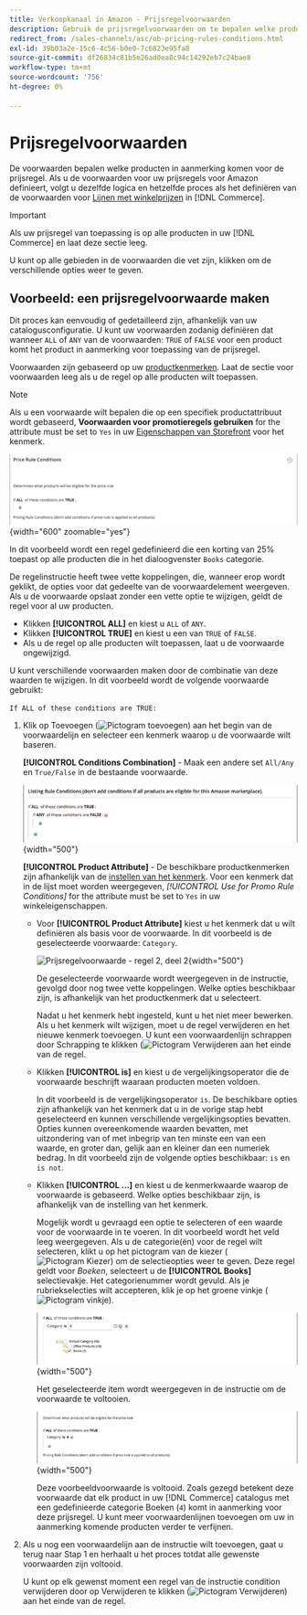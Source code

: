 ```yaml
---
title: Verkoopkanaal in Amazon - Prijsregelvoorwaarden
description: Gebruik de prijsregelvoorwaarden om te bepalen welke producten in aanmerking komen voor de prijsregel voor aanbiedingen.
redirect_from: /sales-channels/asc/ob-pricing-rules-conditions.html
exl-id: 39b03a2e-15c6-4c56-b0e0-7c6823e95fa8
source-git-commit: df26834c81b5e26ad0ea8c94c14292eb7c24bae8
workflow-type: tm+mt
source-wordcount: '756'
ht-degree: 0%

---
```


# Prijsregelvoorwaarden

De voorwaarden bepalen welke producten in aanmerking komen voor de prijsregel. Als u de voorwaarden voor uw prijsregels voor Amazon definieert, volgt u dezelfde logica en hetzelfde proces als het definiëren van de voorwaarden voor [Lijnen met winkelprijzen](https://experienceleague.adobe.com/docs/commerce-admin/marketing/promotions/cart-rules/price-rules-cart.html) in [!DNL Commerce].

>[!IMPORTANT]
>
>Als uw prijsregel van toepassing is op alle producten in uw [!DNL Commerce] en laat deze sectie leeg.

U kunt op alle gebieden in de voorwaarden die vet zijn, klikken om de verschillende opties weer te geven.

## Voorbeeld: een prijsregelvoorwaarde maken

Dit proces kan eenvoudig of gedetailleerd zijn, afhankelijk van uw catalogusconfiguratie. U kunt uw voorwaarden zodanig definiëren dat wanneer `ALL` of `ANY` van de voorwaarden: `TRUE` of `FALSE` voor een product komt het product in aanmerking voor toepassing van de prijsregel.

Voorwaarden zijn gebaseerd op uw [productkenmerken](https://experienceleague.adobe.com/docs/commerce-admin/catalog/product-attributes/product-attributes.html). Laat de sectie voor voorwaarden leeg als u de regel op alle producten wilt toepassen.

>[!NOTE]
>
>Als u een voorwaarde wilt bepalen die op een specifiek productattribuut wordt gebaseerd, **Voorwaarden voor promotieregels gebruiken** for the attribute must be set to `Yes` in uw [Eigenschappen van Storefront](https://experienceleague.adobe.com/docs/commerce-admin/catalog/product-attributes/create/attribute-product-create.html) voor het kenmerk.

![Prijsregelvoorwaarde - regel 1](assets/ob-price-rules-condition-1.png){width="600" zoomable="yes"}

In dit voorbeeld wordt een regel gedefinieerd die een korting van 25% toepast op alle producten die in het dialoogvenster `Books` categorie.

De regelinstructie heeft twee vette koppelingen, die, wanneer erop wordt geklikt, de opties voor dat gedeelte van de voorwaardelement weergeven. Als u de voorwaarde opslaat zonder een vette optie te wijzigen, geldt de regel voor al uw producten.

- Klikken **[!UICONTROL ALL]** en kiest u `ALL` of `ANY`.
- Klikken **[!UICONTROL TRUE]** en kiest u een van `TRUE` of `FALSE`.
- Als u de regel op alle producten wilt toepassen, laat u de voorwaarde ongewijzigd.

U kunt verschillende voorwaarden maken door de combinatie van deze waarden te wijzigen. In dit voorbeeld wordt de volgende voorwaarde gebruikt:

`If ALL of these conditions are TRUE:`

1. Klik op Toevoegen (![Pictogram toevoegen](assets/btn-add-grn.png)) aan het begin van de voorwaardelijn en selecteer een kenmerk waarop u de voorwaarde wilt baseren.

   **[!UICONTROL Conditions Combination]** - Maak een andere set `All/Any` en `True/False` in de bestaande voorwaarde.

   ![Combinatie van prijsregelvoorwaarden](assets/ob-conditions-combinations.png){width="500"}

   **[!UICONTROL Product Attribute]** - De beschikbare productkenmerken zijn afhankelijk van de [instellen van het kenmerk](https://experienceleague.adobe.com/docs/commerce-admin/catalog/product-attributes/create/attribute-product-create.html). Voor een kenmerk dat in de lijst moet worden weergegeven, *[!UICONTROL Use for Promo Rule Conditions]* for the attribute must be set to `Yes` in uw winkeleigenschappen.

   - Voor **[!UICONTROL Product Attribute]** kiest u het kenmerk dat u wilt definiëren als basis voor de voorwaarde. In dit voorbeeld is de geselecteerde voorwaarde: `Category`.

      ![Prijsregelvoorwaarde - regel 2, deel 2](assets/ob-price-rule-condition-2.png){width="500"}

      De geselecteerde voorwaarde wordt weergegeven in de instructie, gevolgd door nog twee vette koppelingen. Welke opties beschikbaar zijn, is afhankelijk van het productkenmerk dat u selecteert.

      Nadat u het kenmerk hebt ingesteld, kunt u het niet meer bewerken. Als u het kenmerk wilt wijzigen, moet u de regel verwijderen en het nieuwe kenmerk toevoegen. U kunt een voorwaardenlijn schrappen door Schrapping te klikken (![Pictogram Verwijderen](assets/btn-del-red.png) aan het einde van de regel.

   - Klikken **[!UICONTROL is]** en kiest u de vergelijkingsoperator die de voorwaarde beschrijft waaraan producten moeten voldoen.

      In dit voorbeeld is de vergelijkingsoperator `is`. De beschikbare opties zijn afhankelijk van het kenmerk dat u in de vorige stap hebt geselecteerd en kunnen verschillende vergelijkingsopties bevatten. Opties kunnen overeenkomende waarden bevatten, met uitzondering van of met inbegrip van ten minste een van een waarde, en groter dan, gelijk aan en kleiner dan een numeriek bedrag. In dit voorbeeld zijn de volgende opties beschikbaar: `is` en `is not`.

   - Klikken **[!UICONTROL ...]** en kiest u de kenmerkwaarde waarop de voorwaarde is gebaseerd. Welke opties beschikbaar zijn, is afhankelijk van de instelling van het kenmerk.

      Mogelijk wordt u gevraagd een optie te selecteren of een waarde voor de voorwaarde in te voeren. In dit voorbeeld wordt het veld leeg weergegeven. Als u de categorie(ën) voor de regel wilt selecteren, klikt u op het pictogram van de kiezer (![Pictogram Kiezer](assets/btn-chooser.png)) om de selectieopties weer te geven. Deze regel geldt voor _Boeken_, selecteert u de **[!UICONTROL Books]** selectievakje. Het categorienummer wordt gevuld. Als je rubriekselecties wilt accepteren, klik je op het groene vinkje (![Pictogram vinkje](assets/btn-check-mark-green.png)).

      ![Prijsregelvoorwaarde - regel 2, deel 3](assets/ob-price-rule-condition-3.png){width="500"}

      Het geselecteerde item wordt weergegeven in de instructie om de voorwaarde te voltooien.

      ![Prijsregelvoorwaarde - regel 2, deel 4](assets/ob-price-rule-condition-4.png){width="500"}

      Deze voorbeeldvoorwaarde is voltooid. Zoals gezegd betekent deze voorwaarde dat elk product in uw [!DNL Commerce] catalogus met een gedefinieerde categorie Boeken (`4`) komt in aanmerking voor deze prijsregel. U kunt meer voorwaardenlijnen toevoegen om uw in aanmerking komende producten verder te verfijnen.

1. Als u nog een voorwaardelijn aan de instructie wilt toevoegen, gaat u terug naar Stap 1 en herhaalt u het proces totdat alle gewenste voorwaarden zijn voltooid.

   U kunt op elk gewenst moment een regel van de instructie condition verwijderen door op Verwijderen te klikken (![Pictogram Verwijderen](assets/btn-del-red.png)) aan het einde van de regel.
